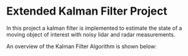# Extended Kalman Filter Project


In this project a kalman filter is implemented to estimate the state of a moving object of interest with noisy lidar and radar measurements.

An overview of the Kalman Filter Algorithm is shown below:
